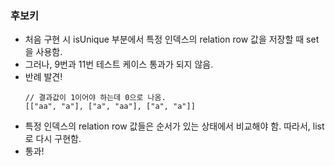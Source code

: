 ### 후보키
- 처음 구현 시 isUnique 부분에서 특정 인덱스의 relation row 값을 저장할 때 set을 사용함. 
- 그러나, 9번과 11번 테스트 케이스 통과가 되지 않음. 
- 반례 발견!
    ```
    // 결과값이 1이어야 하는데 0으로 나옴.
   [["aa", "a"], ["a", "aa"], ["a", "a"]]
   ```
- 특정 인덱스의 relation row 값들은 순서가 있는 상태에서 비교해야 함. 따라서, list로 다시 구현함.
- 통과!